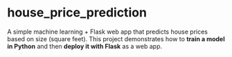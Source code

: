# house_price_prediction
A simple machine learning + Flask web app that predicts house prices based on size (square feet).   This project demonstrates how to **train a model in Python** and then **deploy it with Flask** as a web app.
